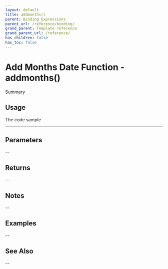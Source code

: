 ```yaml
---
layout: default
title: addmonths()
parent: Binding Expressions
parent_url: /reference/binding/
grand_parent: Template reference
grand_parent_url: /reference/
has_children: false
has_toc: false
---
```


# Add Months Date Function - addmonths()

Summary

## Usage

 The code sample

---

## Parameters

--

## Returns 

--

## Notes


-- 

## Examples


--


## See Also


--

